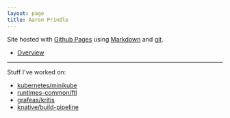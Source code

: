 ```yaml
---
layout: page
title: Aaron Prindle
---
```


Site hosted with [Github Pages](https://pages.github.com) using
[Markdown](https://daringfireball.net/projects/markdown/) and
[git](https://git-scm.com).

- [Overview](pages/overview.html)
---
Stuff I've worked on:
- [kubernetes/minikube](https://github.com/kubernetes/minikube)
- [runtimes-common/ftl](https://github.com/GoogleCloudPlatform/runtimes-common/tree/master/ftl)
- [grafeas/kritis](https://github.com/grafeas/kritis)
- [knative/build-pipeline](https://github.com/knative/build-pipeline)

